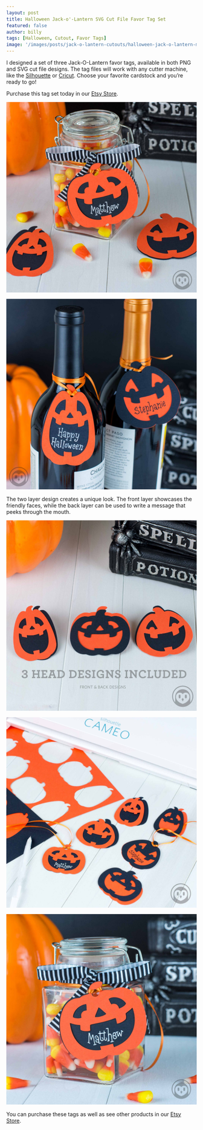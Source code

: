 ```yaml
---
layout: post
title: Halloween Jack-o'-Lantern SVG Cut File Favor Tag Set
featured: false
author: billy
tags: [Halloween, Cutout, Favor Tags]
image: '/images/posts/jack-o-lantern-cutouts/halloween-jack-o-lantern-main.jpg'
---
```

<div style="display:none;">
  <img src="/images/posts/jack-o-lantern-cutouts/halloween-jack-o-lantern-pin.jpg" alt="Halloween Haunted House Favor Tags">
</div>

I designed a set of three Jack-O-Lantern favor tags, available in both PNG and SVG cut file designs. The tag files will work with any cutter machine, like the <a href="https://www.amazon.com/gp/product/B01I51ME1S/ref=as_li_tl?ie=UTF8&camp=1789&creative=9325&creativeASIN=B01I51ME1S&linkCode=as2&tag=owlhouse-20&linkId=83cf4e9239aaea2806d75563c1f3a6b2">Silhouette</a> or <a href="https://www.amazon.com/gp/product/B00TTESL18/ref=as_li_tl?ie=UTF8&camp=1789&creative=9325&creativeASIN=B00TTESL18&linkCode=as2&tag=owlhouse-20&linkId=146ec18368e74427dca9f86174b272d1">Cricut</a>. Choose your favorite cardstock and you’re ready to go!

Purchase this tag set today in our <a href="https://www.etsy.com/listing/555138173/" target="_blank" alt="Etsy Store">Etsy Store</a>.

![Halloween Drinking Ghosts Favor Tags](/images/posts/jack-o-lantern-cutouts/halloween-jack-o-lantern_01.jpg)

![Halloween Let's Get Sheet Faced Ghost Tags](/images/posts/jack-o-lantern-cutouts/halloween-jack-o-lantern_wine.jpg)

The two layer design creates a unique look. The front layer showcases the friendly faces, while the back layer can be used to write a message that peeks through the mouth.

![Halloween Let's Get Sheet Faced Ghost Tags](/images/posts/jack-o-lantern-cutouts/halloween-jack-o-lantern_02.jpg)

![Halloween Let's Get Sheet Faced Ghost Tags](/images/posts/jack-o-lantern-cutouts/halloween-jack-o-lantern_silhouette.jpg)

![Halloween Let's Get Sheet Faced Ghost Tags](/images/posts/jack-o-lantern-cutouts/halloween-jack-o-lantern_03.jpg)

You can purchase these tags as well as see other products in our
<a href="https://www.etsy.com/listing/555138173/" target="_blank" alt="Etsy Store">Etsy Store</a>.
